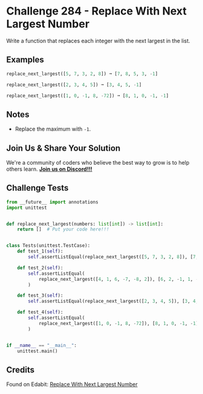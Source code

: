 # Challenge 284 - Replace With Next Largest Number

Write a function that replaces each integer with the next largest in the list.

## Examples
```python
replace_next_largest([5, 7, 3, 2, 8]) ➞ [7, 8, 5, 3, -1]

replace_next_largest([2, 3, 4, 5]) ➞ [3, 4, 5, -1]

replace_next_largest([1, 0, -1, 8, -72]) ➞ [8, 1, 0, -1, -1]
```
## Notes

- Replace the maximum with `-1`.

## Join Us & Share Your Solution

We're a community of coders who believe the best way to grow is to help others learn. **[Join us on Discord!!!]("https"://discord.gg/sfHykntuGy)**

## Challenge Tests
```python
from __future__ import annotations
import unittest


def replace_next_largest(numbers: list[int]) -> list[int]:
    return []  # Put your code here!!!


class Tests(unittest.TestCase):
    def test_1(self):
        self.assertListEqual(replace_next_largest([5, 7, 3, 2, 8]), [7, 8, 5, 3, -1])

    def test_2(self):
        self.assertListEqual(
            replace_next_largest([4, 1, 6, -7, -8, 2]), [6, 2, -1, 1, -7, 4]
        )

    def test_3(self):
        self.assertListEqual(replace_next_largest([2, 3, 4, 5]), [3, 4, 5, -1])

    def test_4(self):
        self.assertListEqual(
            replace_next_largest([1, 0, -1, 8, -72]), [8, 1, 0, -1, -1]
        )


if __name__ == "__main__":
    unittest.main()
```
## Credits

Found on Edabit: [Replace With Next Largest Number](https://edabit.com/challenge/rgZmbyYh2MSHTX3K6)
